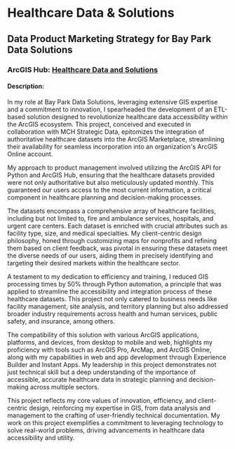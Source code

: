 # Healthcare Data & Solutions
## Data Product Marketing Strategy for Bay Park Data Solutions  
### ArcGIS Hub: [Healthcare Data and Solutions](https://arcg.is/W4v040)  
#### Description:  
In my role at Bay Park Data Solutions, leveraging extensive GIS expertise and a commitment to innovation, I spearheaded the development of an ETL-based solution designed to revolutionize healthcare data accessibility within the ArcGIS ecosystem. This project, conceived and executed in collaboration with MCH Strategic Data, epitomizes the integration of authoritative healthcare datasets into the ArcGIS Marketplace, streamlining their availability for seamless incorporation into an organization's ArcGIS Online account.

My approach to product management involved utilizing the ArcGIS API for Python and ArcGIS Hub, ensuring that the healthcare datasets provided were not only authoritative but also meticulously updated monthly. This guaranteed our users access to the most current information, a critical component in healthcare planning and decision-making processes.

The datasets encompass a comprehensive array of healthcare facilities, including but not limited to, fire and ambulance services, hospitals, and urgent care centers. Each dataset is enriched with crucial attributes such as facility type, size, and medical specialties. My client-centric design philosophy, honed through customizing maps for nonprofits and refining them based on client feedback, was pivotal in ensuring these datasets meet the diverse needs of our users, aiding them in precisely identifying and targeting their desired markets within the healthcare sector.

A testament to my dedication to efficiency and training, I reduced GIS processing times by 50% through Python automation, a principle that was applied to streamline the accessibility and integration process of these healthcare datasets. This project not only catered to business needs like facility management, site analysis, and territory planning but also addressed broader industry requirements across health and human services, public safety, and insurance, among others.

The compatibility of this solution with various ArcGIS applications, platforms, and devices, from desktop to mobile and web, highlights my proficiency with tools such as ArcGIS Pro, ArcMap, and ArcGIS Online, along with my capabilities in web and app development through Experience Builder and Instant Apps. My leadership in this project demonstrates not just technical skill but a deep understanding of the importance of accessible, accurate healthcare data in strategic planning and decision-making across multiple sectors.

This project reflects my core values of innovation, efficiency, and client-centric design, reinforcing my expertise in GIS, from data analysis and management to the crafting of user-friendly technical documentation. My work on this project exemplifies a commitment to leveraging technology to solve real-world problems, driving advancements in healthcare data accessibility and utility.






